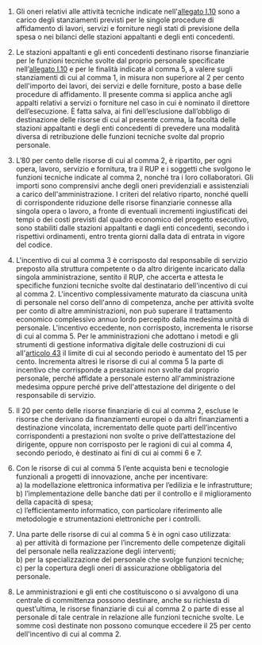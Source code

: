 1. Gli oneri relativi alle attività tecniche indicate nell'[allegato I.10](/section/attachment-1-10/2) sono a carico degli stanziamenti previsti per le singole procedure di affidamento di lavori, servizi e forniture negli stati di previsione della spesa o nei bilanci delle stazioni appaltanti e degli enti concedenti. 

2. Le stazioni appaltanti e gli enti concedenti destinano risorse finanziarie per le funzioni tecniche svolte dal proprio personale specificate nell’[allegato I.10](/section/attachment-1-10/2) e per le finalità indicate al comma 5, a valere sugli stanziamenti di cui al comma 1, in misura non superiore al 2 per cento dell'importo dei lavori, dei servizi e delle forniture, posto a base delle procedure di affidamento. Il presente comma si applica anche agli appalti relativi a servizi o forniture nel caso in cui è nominato il direttore dell’esecuzione. È fatta salva, ai fini dell’esclusione dall’obbligo di destinazione delle risorse di cui al presente comma, la facoltà delle stazioni appaltanti e degli enti concedenti di prevedere una modalità diversa di retribuzione delle funzioni tecniche svolte dal proprio personale.

3. L’80 per cento delle risorse di cui al comma 2, è ripartito, per ogni opera, lavoro, servizio e fornitura, tra il RUP e i soggetti che svolgono le funzioni tecniche indicate al comma 2, nonché tra i loro collaboratori. Gli importi sono comprensivi anche degli oneri previdenziali e assistenziali a carico dell'amministrazione. I criteri del relativo riparto, nonché quelli di corrispondente riduzione delle risorse finanziarie connesse alla singola opera o lavoro, a fronte di eventuali incrementi ingiustificati dei tempi o dei costi previsti dal quadro economico del progetto esecutivo, sono stabiliti dalle stazioni appaltanti e dagli enti concedenti, secondo i rispettivi ordinamenti, entro trenta giorni dalla data di entrata in vigore del codice.

4. L'incentivo di cui al comma 3 è corrisposto dal responsabile di servizio preposto alla struttura competente o da altro dirigente incaricato dalla singola amministrazione, sentito il RUP, che accerta e attesta le specifiche funzioni tecniche svolte dal destinatario dell'incentivo di cui al comma 2. L'incentivo complessivamente maturato da ciascuna unità di personale nel corso dell'anno di competenza, anche per attività svolte per conto di altre amministrazioni, non può superare il trattamento economico complessivo annuo lordo percepito dalla medesima unità di personale. L'incentivo eccedente, non corrisposto, incrementa le risorse di cui al comma 5. Per le amministrazioni che adottano i metodi e gli strumenti di gestione informativa digitale delle costruzioni di cui all'[articolo 43](/articolo-43/2) il limite di cui al secondo periodo è aumentato del 15 per cento. Incrementa altresì le risorse di cui al comma 5 la parte di incentivo che corrisponde a prestazioni non svolte dal proprio personale, perché affidate a personale esterno all'amministrazione medesima oppure perché prive dell'attestazione del dirigente o del responsabile di servizio.

5. Il 20 per cento delle risorse finanziarie di cui al comma 2, escluse le risorse che derivano da finanziamenti europei o da altri finanziamenti a destinazione vincolata, incrementato delle quote parti dell’incentivo corrispondenti a prestazioni non svolte o prive dell’attestazione del dirigente, oppure non corrisposto per le ragioni di cui al comma 4, secondo periodo, è destinato ai fini di cui ai commi 6 e 7.

6. Con le risorse di cui al comma 5 l’ente acquista beni e tecnologie funzionali a progetti di innovazione, anche per incentivare:<br>a) la modellazione elettronica informativa per l’edilizia e le infrastrutture;<br>b) l’implementazione delle banche dati per il controllo e il miglioramento della capacità di spesa;<br>c) l’efficientamento informatico, con particolare riferimento alle metodologie e strumentazioni elettroniche per i controlli.

7. Una parte delle risorse di cui al comma 5 è in ogni caso utilizzata:<br>a) per attività di formazione per l’incremento delle competenze digitali del personale nella realizzazione degli interventi;<br>b) per la specializzazione del personale che svolge funzioni tecniche;<br>c) per la copertura degli oneri di assicurazione obbligatoria del personale.

8. Le amministrazioni e gli enti che costituiscono o si avvalgono di una centrale di committenza possono destinare, anche su richiesta di quest’ultima, le risorse finanziarie di cui al comma 2 o parte di esse al personale di tale centrale in relazione alle funzioni tecniche svolte. Le somme così destinate non possono comunque eccedere il 25 per cento dell'incentivo di cui al comma 2.